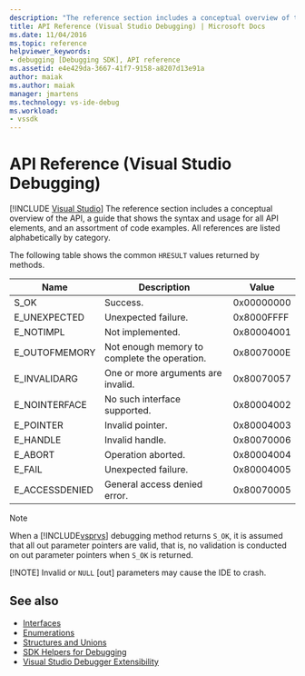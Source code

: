 ```yaml
---
description: "The reference section includes a conceptual overview of the API, a guide that shows the syntax and usage for all API elements, and an assortment of code examples."
title: API Reference (Visual Studio Debugging) | Microsoft Docs
ms.date: 11/04/2016
ms.topic: reference
helpviewer_keywords:
- debugging [Debugging SDK], API reference
ms.assetid: e4e429da-3667-41f7-9158-a8207d13e91a
author: maiak
ms.author: maiak
manager: jmartens
ms.technology: vs-ide-debug
ms.workload:
- vssdk
---
```

# API Reference (Visual Studio Debugging)

 [!INCLUDE [Visual Studio](~/includes/applies-to-version/vs-windows-only.md)]
The reference section includes a conceptual overview of the API, a guide that shows the syntax and usage for all API elements, and an assortment of code examples. All references are listed alphabetically by category.

 The following table shows the common `HRESULT` values returned by methods.

|Name|Description|Value|
|----------|-----------------|-----------|
|S_OK|Success.|0x00000000|
|E_UNEXPECTED|Unexpected failure.|0x8000FFFF|
|E_NOTIMPL|Not implemented.|0x80004001|
|E_OUTOFMEMORY|Not enough memory to complete the operation.|0x8007000E|
|E_INVALIDARG|One or more arguments are invalid.|0x80070057|
|E_NOINTERFACE|No such interface supported.|0x80004002|
|E_POINTER|Invalid pointer.|0x80004003|
|E_HANDLE|Invalid handle.|0x80070006|
|E_ABORT|Operation aborted.|0x80004004|
|E_FAIL|Unexpected failure.|0x80004005|
|E_ACCESSDENIED|General access denied error.|0x80070005|

> [!NOTE]
> When a [!INCLUDE[vsprvs](../../../code-quality/includes/vsprvs_md.md)] debugging method returns `S_OK`, it is assumed that all out parameter pointers are valid, that is, no validation is conducted on out parameter pointers when `S_OK` is returned.
>
> [!NOTE]
> Invalid or `NULL` [out] parameters may cause the IDE to crash.

## See also
- [Interfaces](../../../extensibility/debugger/reference/interfaces-visual-studio-debugging.md)
- [Enumerations](../../../extensibility/debugger/reference/enumerations-visual-studio-debugging.md)
- [Structures and Unions](../../../extensibility/debugger/reference/structures-and-unions.md)
- [SDK Helpers for Debugging](../../../extensibility/debugger/reference/sdk-helpers-for-debugging.md)
- [Visual Studio Debugger Extensibility](../../../extensibility/debugger/visual-studio-debugger-extensibility.md)
